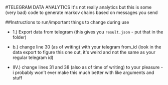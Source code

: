#TELEGRAM DATA ANALYTICS
It's not really analytics but this is some (very bad) code to generate markov chains based on messages you send

##Instructions to run/important things to change during use
- 1.) Export data from telegram (this gives you `result.json` - put that in the folder)
* b.) change line 30 (as of writing) with your telegram from_id (look in the data export to figure this one out, it's weird and not the same as your regular telegram id)
- IIV.) change lines 31 and 38 (also as of time of writing) to your pleasure - i probably won't ever make this much better with like arguments and stuff